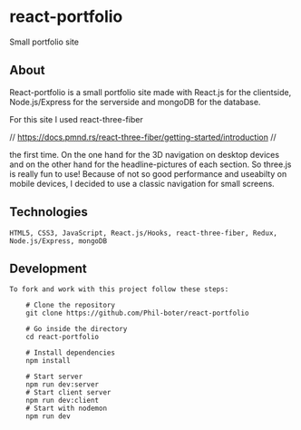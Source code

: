 # react-portfolio

Small portfolio site

## About

React-portfolio is a small portfolio site made with React.js for the clientside,
Node.js/Express for the serverside and mongoDB for the database.

For this site I used react-three-fiber

// https://docs.pmnd.rs/react-three-fiber/getting-started/introduction //

the first time.
On the one hand for the 3D navigation on desktop devices and on the other hand for the headline-pictures
of each section. So three.js is really fun to use!
Because of not so good performance and useabilty on mobile devices,
I decided to use a classic navigation for small screens.

## Technologies

    HTML5, CSS3, JavaScript, React.js/Hooks, react-three-fiber, Redux, Node.js/Express, mongoDB

## Development

    To fork and work with this project follow these steps:

        # Clone the repository
        git clone https://github.com/Phil-boter/react-portfolio

        # Go inside the directory
        cd react-portfolio

        # Install dependencies
        npm install

        # Start server
        npm run dev:server
        # Start client server
        npm run dev:client
        # Start with nodemon
        npm run dev
